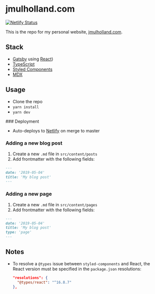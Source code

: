 # jmulholland.com

[![Netlify Status](https://api.netlify.com/api/v1/badges/f78a46a9-01dd-402b-8db6-872418d056dc/deploy-status)](https://app.netlify.com/sites/james/deploys)

This is the repo for my personal website,
[jmulholland.com](https://jmulholland.com).

## Stack

- [Gatsby](https://www.gatsbyjs.org/) using
  [React](https://reactjs.org))
- [TypeScript](http://typescript.com)
- [Styled Components](https://styled-components.com)
- [MDX](https://mdxjs.com)

## Usage

- Clone the repo
- `yarn install`
- `yarn dev`

### Deployment

- Auto-deploys to
  [Netlify](https://app.netlify.com/sites/james/overview) on merge to
  master

### Adding a new blog post

1. Create a new `.md` file in `src/content/posts`
2. Add frontmatter with the following fields:

```markdown
---
date: '2019-05-04'
title: 'My blog post'
---
```

### Adding a new page

1. Create a new `.md` file in `src/content/pages`
2. Add frontmatter with the following fields:

```markdown
---
date: '2019-05-04'
title: 'My blog post'
type: 'page'
---
```

## Notes

- To resolve a `@types` issue between `styled-components` and React,
  the React version must be specified in the `package.json`
  resolutions:

  ```json
  "resolutions": {
    "@types/react": "^16.8.7"
  },
  ```
